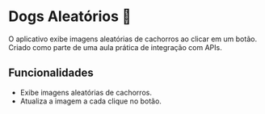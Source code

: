 # Dogs Aleatórios 🐶

O aplicativo exibe imagens aleatórias de cachorros ao clicar em um botão. Criado como parte de uma aula prática de integração com APIs.

## Funcionalidades
- Exibe imagens aleatórias de cachorros.
- Atualiza a imagem a cada clique no botão.

  
